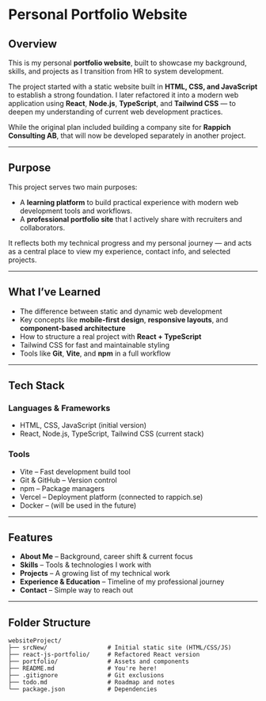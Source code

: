 # Personal Portfolio Website

## Overview

This is my personal **portfolio website**, built to showcase my background, skills, and projects as I transition from HR to system development.

The project started with a static website built in **HTML, CSS, and JavaScript** to establish a strong foundation. I later refactored it into a modern web application using **React**, **Node.js**, **TypeScript**, and **Tailwind CSS** — to deepen my understanding of current web development practices.

While the original plan included building a company site for **Rappich Consulting AB**, that will now be developed separately in another project.

---

## Purpose

This project serves two main purposes:

- A **learning platform** to build practical experience with modern web development tools and workflows.
- A **professional portfolio site** that I actively share with recruiters and collaborators.

It reflects both my technical progress and my personal journey — and acts as a central place to view my experience, contact info, and selected projects.

---

## What I’ve Learned

- The difference between static and dynamic web development
- Key concepts like **mobile-first design**, **responsive layouts**, and **component-based architecture**
- How to structure a real project with **React + TypeScript**
- Tailwind CSS for fast and maintainable styling
- Tools like **Git**, **Vite**, and **npm** in a full workflow

---

## Tech Stack

### Languages & Frameworks
- HTML, CSS, JavaScript (initial version)
- React, Node.js, TypeScript, Tailwind CSS (current stack)

### Tools
- Vite – Fast development build tool
- Git & GitHub – Version control
- npm – Package managers
- Vercel – Deployment platform (connected to rappich.se)
- Docker – (will be used in the future)

---

## Features

- **About Me** – Background, career shift & current focus
- **Skills** – Tools & technologies I work with
- **Projects** – A growing list of my technical work
- **Experience & Education** – Timeline of my professional journey
- **Contact** – Simple way to reach out

---

## Folder Structure

```plaintext
websiteProject/
├── srcNew/                 # Initial static site (HTML/CSS/JS)
├── react-js-portfolio/     # Refactored React version
├── portfolio/              # Assets and components
├── README.md               # You're here!
├── .gitignore              # Git exclusions
├── todo.md                 # Roadmap and notes
└── package.json            # Dependencies
